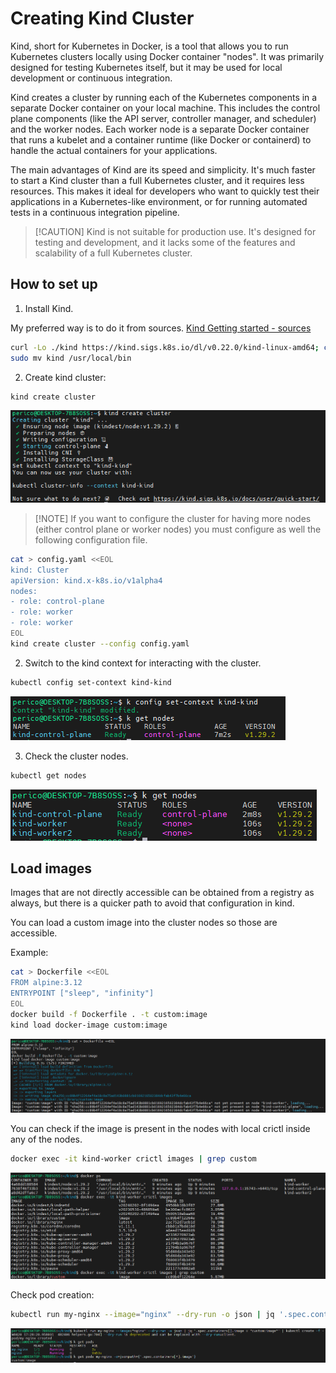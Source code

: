 # Creating Kind Cluster

Kind, short for Kubernetes in Docker, is a tool that allows you to run Kubernetes clusters locally using Docker container "nodes". It was primarily designed for testing Kubernetes itself, but it may be used for local development or continuous integration.

Kind creates a cluster by running each of the Kubernetes components in a separate Docker container on your local machine. This includes the control plane components (like the API server, controller manager, and scheduler) and the worker nodes. Each worker node is a separate Docker container that runs a kubelet and a container runtime (like Docker or containerd) to handle the actual containers for your applications.

The main advantages of Kind are its speed and simplicity. It's much faster to start a Kind cluster than a full Kubernetes cluster, and it requires less resources. This makes it ideal for developers who want to quickly test their applications in a Kubernetes-like environment, or for running automated tests in a continuous integration pipeline.

> \[!CAUTION\]
> Kind is not suitable for production use. It's designed for testing and development, and it lacks some of the features and scalability of a full Kubernetes cluster.

## How to set up

1. Install Kind.

My preferred way is to do it from sources. [Kind Getting started - sources](https://kind.sigs.k8s.io/docs/user/quick-start)

```bash
curl -Lo ./kind https://kind.sigs.k8s.io/dl/v0.22.0/kind-linux-amd64; chmod +x kind
sudo mv kind /usr/local/bin
```

2. Create kind cluster:

```bash
kind create cluster
```

![Cluster Created](../../docs/img/kind-cluster.png)

> \[!NOTE\]
> If you want to configure the cluster for having more nodes (either control plane or worker nodes) you must configure as well the following configuration file.

```bash
cat > config.yaml <<EOL
kind: Cluster
apiVersion: kind.x-k8s.io/v1alpha4
nodes:
- role: control-plane
- role: worker
- role: worker
EOL
kind create cluster --config config.yaml
```

2. Switch to the kind context for interacting with the cluster.

```bash
kubectl config set-context kind-kind
```

![kind context](../../docs/img/kind-context.png)

3. Check the cluster nodes.

```bash
kubectl get nodes
```

![Kind cluster](../../docs/img/kind-cluster-nodes.png)

## Load images

Images that are not directly accessible can be obtained from a registry as always, but there is a quicker path to avoid that configuration in kind.

You can load a custom image into the cluster nodes so those are accessible.

Example:

```bash
cat > Dockerfile <<EOL
FROM alpine:3.12
ENTRYPOINT ["sleep", "infinity"]
EOL
docker build -f Dockerfile . -t custom:image
kind load docker-image custom:image
```

![Kind Load Image](../../docs/img/kind-load-image.png)

You can check if the image is present in the nodes with local crictl inside any of the nodes.

```bash
docker exec -it kind-worker crictl images | grep custom
```

![Kind check load](../../docs/img/kind-check-load.png)

Check pod creation:

```bash
kubectl run my-nginx --image="nginx" --dry-run -o json | jq '.spec.containers[].image = "custom:image"' | kubectl create -f -
```

![Kind check deployment](../../docs/img/kind-check-deployment.png)
